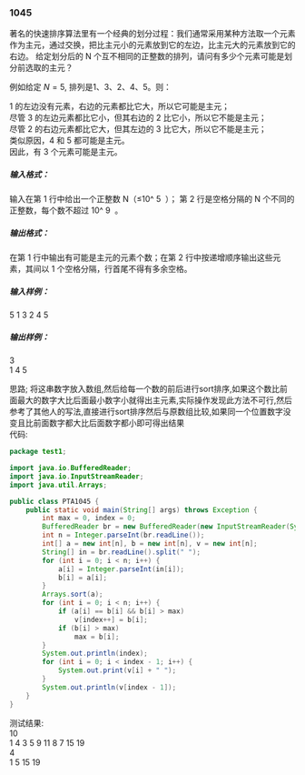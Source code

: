 ### 1045
著名的快速排序算法里有一个经典的划分过程：我们通常采用某种方法取一个元素作为主元，通过交换，把比主元小的元素放到它的左边，比主元大的元素放到它的右边。 给定划分后的 N 个互不相同的正整数的排列，请问有多少个元素可能是划分前选取的主元？  

例如给定 $N = 5$, 排列是1、3、2、4、5。则：  

1 的左边没有元素，右边的元素都比它大，所以它可能是主元；  
尽管 3 的左边元素都比它小，但其右边的 2 比它小，所以它不能是主元；  
尽管 2 的右边元素都比它大，但其左边的 3 比它大，所以它不能是主元；  
类似原因，4 和 5 都可能是主元。  
因此，有 3 个元素可能是主元。  

##### 输入格式：  
输入在第 1 行中给出一个正整数 N（≤10^
​5
​​ ）； 第 2 行是空格分隔的 N 个不同的正整数，每个数不超过 10^
​9
​​ 。  

##### 输出格式：  
在第 1 行中输出有可能是主元的元素个数；在第 2 行中按递增顺序输出这些元素，其间以 1 个空格分隔，行首尾不得有多余空格。  

##### 输入样例：  
5
1 3 2 4 5  
##### 输出样例：  
3  
1 4 5  

思路; 将这串数字放入数组,然后给每一个数的前后进行sort排序,如果这个数比前面最大的数字大比后面最小数字小就得出主元素,实际操作发现此方法不可行,然后参考了其他人的写法,直接进行sort排序然后与原数组比较,如果同一个位置数字没变且比前面数字都大比后面数字都小即可得出结果  
代码:  
```java
package test1;

import java.io.BufferedReader;
import java.io.InputStreamReader;
import java.util.Arrays;

public class PTA1045 {
    public static void main(String[] args) throws Exception {
        int max = 0, index = 0;
        BufferedReader br = new BufferedReader(new InputStreamReader(System.in));
        int n = Integer.parseInt(br.readLine());
        int[] a = new int[n], b = new int[n], v = new int[n];
        String[] in = br.readLine().split(" ");
        for (int i = 0; i < n; i++) {
            a[i] = Integer.parseInt(in[i]);
            b[i] = a[i];
        }
        Arrays.sort(a);
        for (int i = 0; i < n; i++) {
            if (a[i] == b[i] && b[i] > max)
                v[index++] = b[i];
            if (b[i] > max)
                max = b[i];
        }
        System.out.println(index);
        for (int i = 0; i < index - 1; i++) {
            System.out.print(v[i] + " ");
        }
        System.out.println(v[index - 1]);
    }
}
```
测试结果:  
10  
1 4 3 5 9 11 8 7 15 19  
4  
1 5 15 19  

